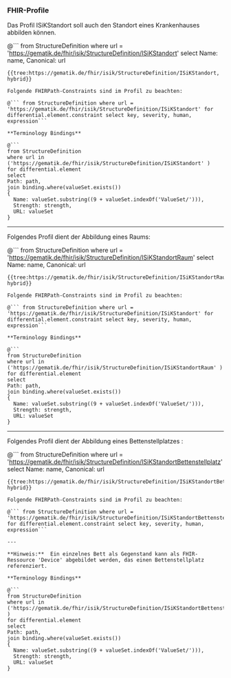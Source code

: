 ### FHIR-Profile

Das Profil ISiKStandort soll auch den Standort eines Krankenhauses abbilden können.

@```
from StructureDefinition where url = 'https://gematik.de/fhir/isik/StructureDefinition/ISiKStandort' select Name: name, Canonical: url
```
{{tree:https://gematik.de/fhir/isik/StructureDefinition/ISiKStandort, hybrid}}

Folgende FHIRPath-Constraints sind im Profil zu beachten:

@``` from StructureDefinition where url = 'https://gematik.de/fhir/isik/StructureDefinition/ISiKStandort' for differential.element.constraint select key, severity, human, expression```

**Terminology Bindings**

@```
from StructureDefinition
where url in ('https://gematik.de/fhir/isik/StructureDefinition/ISiKStandort' )
for differential.element
select
Path: path,
join binding.where(valueSet.exists())
{
  Name: valueSet.substring((9 + valueSet.indexOf('ValueSet/'))),
  Strength: strength,
  URL: valueSet
}
```

---

Folgendes Profil dient der Abbildung eines Raums:

@```
from StructureDefinition where url = 'https://gematik.de/fhir/isik/StructureDefinition/ISiKStandortRaum' select Name: name, Canonical: url
```
{{tree:https://gematik.de/fhir/isik/StructureDefinition/ISiKStandortRaum, hybrid}}

Folgende FHIRPath-Constraints sind im Profil zu beachten:

@``` from StructureDefinition where url = 'https://gematik.de/fhir/isik/StructureDefinition/ISiKStandort' for differential.element.constraint select key, severity, human, expression```

**Terminology Bindings**

@```
from StructureDefinition
where url in ('https://gematik.de/fhir/isik/StructureDefinition/ISiKStandortRaum' )
for differential.element
select
Path: path,
join binding.where(valueSet.exists())
{
  Name: valueSet.substring((9 + valueSet.indexOf('ValueSet/'))),
  Strength: strength,
  URL: valueSet
}
```

---

Folgendes Profil dient der Abbildung eines Bettenstellplatzes :

@```
from StructureDefinition where url = 'https://gematik.de/fhir/isik/StructureDefinition/ISiKStandortBettenstellplatz' select Name: name, Canonical: url
```
{{tree:https://gematik.de/fhir/isik/StructureDefinition/ISiKStandortBettenstellplatz, hybrid}}

Folgende FHIRPath-Constraints sind im Profil zu beachten:

@``` from StructureDefinition where url = 'https://gematik.de/fhir/isik/StructureDefinition/ISiKStandortBettenstellplatz' for differential.element.constraint select key, severity, human, expression```

---

**Hinweis:**  Ein einzelnes Bett als Gegenstand kann als FHIR-Ressource 'Device' abgebildet werden, das einen Bettenstellplatz referenziert.

**Terminology Bindings**

@```
from StructureDefinition
where url in ('https://gematik.de/fhir/isik/StructureDefinition/ISiKStandortBettenstellplatz' )
for differential.element
select
Path: path,
join binding.where(valueSet.exists())
{
  Name: valueSet.substring((9 + valueSet.indexOf('ValueSet/'))),
  Strength: strength,
  URL: valueSet
}
```


